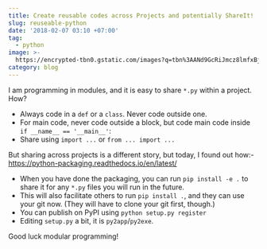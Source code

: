 ```yaml
---
title: Create reusable codes across Projects and potentially ShareIt!
slug: reuseable-python
date: '2018-02-07 03:10 +07:00'
tag:
  - python
image: >-
  https://encrypted-tbn0.gstatic.com/images?q=tbn%3AANd9GcRiJmcz8lmfxBjO1Svz-urf6yKiZ3RSnYpx2m2F-dnjp_SO204V
category: blog
---
```


I am programming in modules, and it is easy to share `*.py` within a project. How?

<!-- excerpt_separator -->

- Always code in a `def` or a `class`. Never code outside one.
- For main code, never code outside a block, but code main code inside `if __name__ == '__main__'`:
- Share using `import ...` or `from ... import ...`

But sharing across projects is a different story, but today, I found out how:- <https://python-packaging.readthedocs.io/en/latest/>

- When you have done the packaging, you can run `pip install -e .` to share it for any `*.py` files you will run in the future.
- This will also facilitate others to run `pip install .`, and they can use your git now. (They will have to clone your git first, though.)
- You can publish on PyPI using `python setup.py register`
- Editing `setup.py` a bit, it is `py2app`/`py2exe`.

Good luck modular programming!
